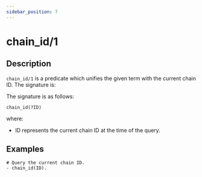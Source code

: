 ```yaml
---
sidebar_position: 7
---
```

[//]: # (This file is auto-generated. Please do not modify it yourself.)

# chain_id/1

## Description

`chain_id/1` is a predicate which unifies the given term with the current chain ID. The signature is:

The signature is as follows:

```text
chain_id(?ID)
```

where:

- ID represents the current chain ID at the time of the query.

## Examples

```text
# Query the current chain ID.
- chain_id(ID).
```
